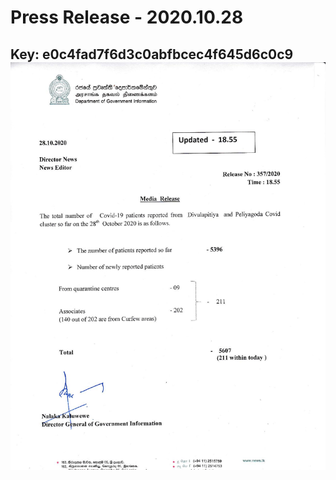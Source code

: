 # Press Release - 2020.10.28 
Key: e0c4fad7f6d3c0abfbcec4f645d6c0c9 
![img](img/e0c4fad7f6d3c0abfbcec4f645d6c0c9.jpg)
---
```

```
